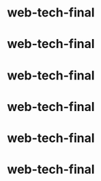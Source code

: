 # web-tech-final
# web-tech-final
# web-tech-final
# web-tech-final
# web-tech-final
# web-tech-final
